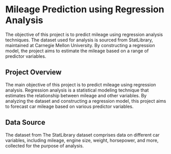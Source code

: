 # Mileage Prediction using Regression Analysis

The objective of this project is to predict mileage using regression analysis techniques. The dataset used for analysis is sourced from StatLibrary, maintained at Carnegie Mellon University. By constructing a regression model, the project aims to estimate the mileage based on a range of predictor variables.

## Project Overview

The main objective of this project is to predict mileage using regression analysis. Regression analysis is a statistical modeling technique that estimates the relationship between mileage and other variables. By analyzing the dataset and constructing a regression model, this project aims to forecast car mileage based on various predictor variables.

## Data Source

The dataset from The StatLibrary dataset comprises data on different car variables, including mileage, engine size, weight, horsepower, and more, collected for the purpose of analysis.
